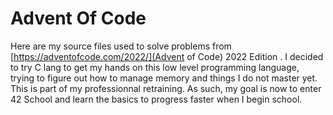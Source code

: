 # Advent Of Code 
Here are my source files used to solve problems from [https://adventofcode.com/2022/](Advent of Code) 2022 Edition .
I decided to try C lang to get my hands on this low level programming language, trying to figure out how to manage memory and things I do not master yet.
This is part of my professionnal retraining.
As such, my goal is now to enter 42 School and learn the basics to progress faster when I begin school.
